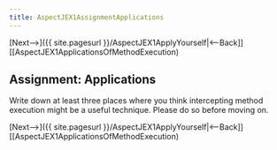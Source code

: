 ```yaml
---
title: AspectJEX1AssignmentApplications
---
```

[Next-->]({{ site.pagesurl }}/AspectJEX1ApplyYourself|<--Back]] [[AspectJEX1ApplicationsOfMethodExecution)

## Assignment: Applications
Write down at least three places where you think intercepting method execution might be a useful technique. Please do so before moving on.

[Next-->]({{ site.pagesurl }}/AspectJEX1ApplyYourself|<--Back]] [[AspectJEX1ApplicationsOfMethodExecution)